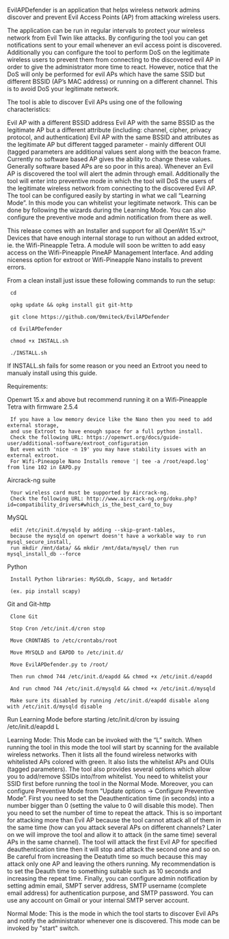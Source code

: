 EvilAPDefender is an application that helps wireless network admins discover and prevent Evil Access Points (AP) from attacking wireless users.

The application can be run in regular intervals to protect your wireless network from Evil Twin like attacks. By configuring the tool you can get notifications sent to your email whenever an evil access point is discovered. Additionally you can configure the tool to perform DoS on the legitimate wireless users to prevent them from connecting to the discovered evil AP in order to give the administrator more time to react. However, notice that the DoS will only be performed for evil APs which have the same SSID but different BSSID (AP’s MAC address) or running on a different channel. This is to avoid DoS your legitimate network.

The tool is able to discover Evil APs using one of the following characteristics:

Evil AP with a different BSSID address Evil AP with the same BSSID as the legitimate AP but a different attribute (including: channel, cipher, privacy protocol, and authentication) Evil AP with the same BSSID and attributes as the legitimate AP but different tagged parameter - mainly different OUI (tagged parameters are additional values sent along with the beacon frame. Currently no software based AP gives the ability to change these values. Generally software based APs are so poor in this area). Whenever an Evil AP is discovered the tool will alert the admin through email. Additionally the tool will enter into preventive mode in which the tool will DoS the users of the legitimate wireless network from connecting to the discovered Evil AP. The tool can be configured easily by starting in what we call “Learning Mode”. In this mode you can whitelist your legitimate network. This can be done by following the wizards during the Learning Mode. You can also configure the preventive mode and admin notification from there as well.

This release comes with an Installer and support for all OpenWrt 15.x/^ Devices that have enough internal storage to run without an added extroot, ie. the Wifi-Pineapple Tetra. A module will soon be written to add easy access on the Wifi-Pineapple PineAP Management Interface. And adding niceness option for extroot or Wifi-Pineapple Nano installs to prevent errors.

From a clean install just issue these following commands to run the setup:

     cd

     opkg update && opkg install git git-http

     git clone https://github.com/0mniteck/EvilAPDefender

     cd EvilAPDefender

     chmod +x INSTALL.sh

     ./INSTALL.sh

If INSTALL.sh fails for some reason or you need an Extroot you need to manualy install using this guide. 

Requirements:

Openwrt 15.x and above but recommend running it on a Wifi-Pineapple Tetra with firmware 2.5.4

     If you have a low memory device like the Nano then you need to add external storage,
     and use Extroot to have enough space for a full python install.
     Check the following URL: https://openwrt.org/docs/guide-user/additional-software/extroot_configuration
     But even with 'nice -n 19' you may have stability issues with an external extroot.
     For Wifi-Pineapple Nano Installs remove '| tee -a /root/eapd.log' from line 102 in EAPD.py

Aircrack-ng suite

     Your wireless card must be supported by Aircrack-ng.
     Check the following URL: http://www.aircrack-ng.org/doku.php?id=compatibility_drivers#which_is_the_best_card_to_buy

MySQL

     edit /etc/init.d/mysqld by adding --skip-grant-tables,
     because the mysqld on openwrt doesn't have a workable way to run mysql_secure_install,
     run mkdir /mnt/data/ && mkdir /mnt/data/mysql/ then run mysql_install_db --force

Python

     Install Python libraries: MySQLdb, Scapy, and Netaddr

     (ex. pip install scapy)

Git and Git-http

     Clone Git

     Stop Cron /etc/init.d/cron stop

     Move CRONTABS to /etc/crontabs/root

     Move MYSQLD and EAPDD to /etc/init.d/

     Move EvilAPDefender.py to /root/

     Then run chmod 744 /etc/init.d/eapdd && chmod +x /etc/init.d/eapdd

     And run chmod 744 /etc/init.d/mysqld && chmod +x /etc/init.d/mysqld

     Make sure its disabled by running /etc/init.d/eapdd disable along with /etc/init.d/mysqld disable

Run Learning Mode before starting /etc/init.d/cron by issuing /etc/init.d/eapdd L

Learning Mode: This Mode can be invoked with the “L” switch. When running the tool in this mode the tool will start by scanning for the available wireless networks. Then it lists all the found wireless networks with whitelisted APs colored with green. It also lists the whitelist APs and OUIs (tagged parameters). The tool also provides several options which allow you to add/remove SSIDs into/from whitelist. You need to whitelist your SSID first before running the tool in the Normal Mode. Moreover, you can configure Preventive Mode from “Update options -> Configure Preventive Mode”. First you need to set the Deauthentication time (in seconds) into a number bigger than 0 (setting the value to 0 will disable this mode). Then you need to set the number of time to repeat the attack. This is so important for attacking more than Evil AP because the tool cannot attack all of them in the same time (how can you attack several APs on different channels? Later on we will improve the tool and allow it to attack (in the same time) several APs in the same channel). The tool will attack the first Evil AP for specified deauthentication time then it will stop and attack the second one and so on. Be careful from increasing the Deatuth time so much because this may attack only one AP and leaving the others running. My recommendation is to set the Deauth time to something suitable such as 10 seconds and increasing the repeat time. Finally, you can configure admin notification by setting admin email, SMPT server address, SMTP username (complete email address) for authentication purpose, and SMTP password. You can use any account on Gmail or your internal SMTP server account.

Normal Mode: This is the mode in which the tool starts to discover Evil APs and notify the administrator whenever one is discovered. This mode can be invoked by "start" switch.